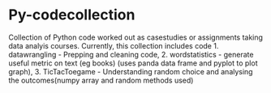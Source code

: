 # Py-codecollection
Collection of Python code worked out as casestudies or assignments taking data analyis courses.
Currently, this collection includes code 1. datawrangling - Prepping and cleaning code, 2. wordstatistics - generate useful metric on text (eg books) (uses panda data frame and pyplot to plot graph), 3. TicTacToegame - Understanding random choice and analysing the outcomes(numpy array and random methods used)
